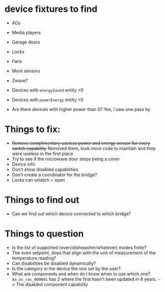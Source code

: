 # device fixtures to find

- ACs
- Media players
- Garage doors
- Locks
- Fans
- More sensors
- Zwave?

- Devices with `energySaved` entity >0
- Devices with `powerEnergy` entity >0
- Are there devices with higher power than 0? Yes, I saw one pass by

# Things to fix:

- ~~Remove complimentary useless power and energy sensor for every switch capability~~ Removed them, took more code to maintain and they were useless in the first place
- Try to see if the microwave door stops being a cover 
- Device info
- Don't show disabled capabilities
- Don't create a coordinator for the bridge?
- Locks can unlatch = open

# Things to find out

- Can we find out which device connected to which bridge?

# Things to question

- Is the list of supported (oven/dishwasher/whatever) modes finite?
- The oven setpoint, does that align with the unit of measurement of the temperature reading?
- Can disabilities be disabled dynamically?
- Is the category in the device the one set by the user?
- What are components and when do I know when to use which one? `da_ac_rac_000001` has 2 where the first hasn't been updated in 4 years. -> The disabled component capability